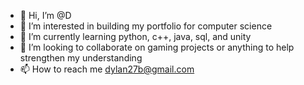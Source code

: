 - 👋 Hi, I’m @D
- 👀 I’m interested in building my portfolio for computer science
- 🌱 I’m currently learning python, c++, java, sql, and unity
- 💞️ I’m looking to collaborate on gaming projects or anything to help strengthen my understanding
- 📫 How to reach me dylan27b@gmail.com

<!---
Dabrizzle/Dabrizzle is a ✨ special ✨ repository because its `README.md` (this file) appears on your GitHub profile.
You can click the Preview link to take a look at your changes.
--->
